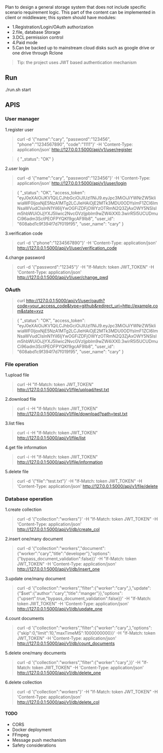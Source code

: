 Plan to design a general storage system that does not include specific scenario requirement logic. This part of the content can be implemented in client or middleware; this system should have modules: 
* 1.Registration/Login/OAuth authorization 
* 2.file, database Storage 
* 3.DCL permission control 
* 4.Paid mode 
* 5.Can be backed up to mainstream cloud disks such as google drive or one drive through Rclone

>Tip: the project uses JWT based authentication mechanism


## Run
./run.sh start


## APIS

### User manager
1.register user
>curl -d '{"name":"cary", "password":"123456", "phone":"1234567890", "code":"1111"}' -H 'Content-Type: application/json' http://127.0.0.1:5000/api/v1/user/register

> {
"_status": "OK"
}

2.user login
>curl -d '{"name":"cary", "password":"123456"}' -H 'Content-Type: application/json' http://127.0.0.1:5000/api/v1/user/login

> {
"_status": "OK",
"access_token": "eyJ0eXAiOiJKV1QiLCJhbGciOiJIUzI1NiJ9.eyJpc3MiOiJiYWNrZW5kIiwiaWF0IjoxNjE5NzA1MTg2LCJleHAiOjE2MTk3MDU0ODYsImF1ZCI6ImNsaWVudCIsInN1YiI6IjYwOGFiZDFjOWYzOTRmN2Q3ZjAxOWY5NSIsIm5hbWUiOiJjYXJ5Iiwic2NvcGVzIjpbIm9wZW4iXX0.3wirR5I5UCUDmuCi96adm3SctPEOFPYQKf9gcAF9Ib8",
"user_id": "608abd1c9f394f7d7f019f95",
"user_name": "cary"
}

3.verification code
>curl -d '{"phone":"1234567890"}' -H 'Content-Type: application/json' http://127.0.0.1:5000/api/v1/user/verification_code

4.change password
>curl -d '{"password":"12345"}' -H "If-Match: token JWT_TOKEN" -H 'Content-Type: application/json' http://127.0.0.1:5000/api/v1/user/change_pwd

### OAuth
>curl http://127.0.0.1:5000/api/v1/user/oauth?code=your_access_code&type=github&redirect_uri=http://example.com&state=xyz

> {
"_status": "OK",
"access_token": "eyJ0eXAiOiJKV1QiLCJhbGciOiJIUzI1NiJ9.eyJpc3MiOiJiYWNrZW5kIiwiaWF0IjoxNjE5NzA1MTg2LCJleHAiOjE2MTk3MDU0ODYsImF1ZCI6ImNsaWVudCIsInN1YiI6IjYwOGFiZDFjOWYzOTRmN2Q3ZjAxOWY5NSIsIm5hbWUiOiJjYXJ5Iiwic2NvcGVzIjpbIm9wZW4iXX0.3wirR5I5UCUDmuCi96adm3SctPEOFPYQKf9gcAF9Ib8",
"user_id": "608abd1c9f394f7d7f019f95",
"user_name": "cary"
}

### File operation
1.upload file
>curl -H "If-Match: token JWT_TOKEN" http://127.0.0.1:5000/api/v1/file/upload/test.txt

2.download file
>curl -i -H "If-Match: token JWT_TOKEN" http://127.0.0.1:5000/api/v1/file/download?path=test.txt

3.list files
>curl -i -H "If-Match: token JWT_TOKEN" http://127.0.0.1:5000/api/v1/file/list

4.get file information
>curl -i -H "If-Match: token JWT_TOKEN" http://127.0.0.1:5000/api/v1/file/information

5.delete file
>curl -d '{"file":"test.txt"}' -H "If-Match: token JWT_TOKEN" -H 'Content-Type: application/json' http://127.0.0.1:5000/api/v1/file/delete

### Database operation
1.create collection
>curl -d '{"collection":"workers"}' -H "If-Match: token JWT_TOKEN" -H 'Content-Type: application/json' http://127.0.0.1:5000/api/v1/db/create_col

2.insert one/many document
>curl -d '{"collection":"workers","document":{"worker":"cary","title":"developer"},"options":{"bypass_document_validation":false}}' -H "If-Match: token JWT_TOKEN" -H 'Content-Type: application/json' http://127.0.0.1:5000/api/v1/db/insert_one

3.update one/many document
>curl -d '{"collection":"workers","filter":{"worker":"cary",},"update":{"$set":{"author":"cary","title":"manger"}},"options":{"upsert":true,"bypass_document_validation":false}}' -H "If-Match: token JWT_TOKEN" -H 'Content-Type: application/json' http://127.0.0.1:5000/api/v1/db/update_one

4.count documents
>curl -d '{"collection":"workers","filter":{"worker":"cary",},"options":{"skip":0,"limit":10,"maxTimeMS":1000000000}}' -H "If-Match: token JWT_TOKEN" -H 'Content-Type: application/json' http://127.0.0.1:5000/api/v1/db/count_documents

5.delete one/many documents
>curl -d '{"collection":"workers","filter":{"worker":"cary",}}' -H "If-Match: token JWT_TOKEN" -H 'Content-Type: application/json' http://127.0.0.1:5000/api/v1/db/delete_one

6.delete collection
>curl -d '{"collection":"workers"}' -H "If-Match: token JWT_TOKEN" -H 'Content-Type: application/json' http://127.0.0.1:5000/api/v1/db/delete_col


#### TODO
* CORS
* Docker deployment
* FFmpeg
* Message push mechanism
* Safety considerations

